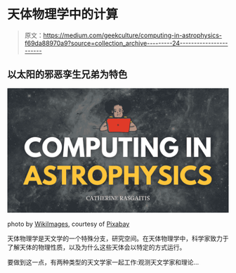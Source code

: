 # 天体物理学中的计算

> 原文：<https://medium.com/geekculture/computing-in-astrophysics-f69da88970a9?source=collection_archive---------24----------------------->

## 以太阳的邪恶孪生兄弟为特色

![](img/ae379bfd90d3fd0a1a8756609ee625d2.png)

photo by [WikiImages](https://pixabay.com/users/wikiimages-1897/), courtesy of [Pixabay](https://pixabay.com/photos/milky-way-nebula-galaxy-stars-74005/)

天体物理学是天文学的一个特殊分支，研究空间。在天体物理学中，科学家致力于了解天体的物理性质，以及为什么这些天体会以特定的方式运行。

要做到这一点，有两种类型的天文学家一起工作:观测天文学家和理论…